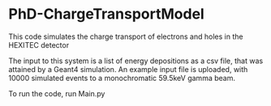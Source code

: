 # PhD-ChargeTransportModel
This code simulates the charge transport of electrons and holes in the HEXITEC detector

The input to this system is a list of energy depositions as a csv file, that was attained by a Geant4 simulation. An example input file is uploaded, with 10000 simulated events to a monochromatic 59.5keV gamma beam.

To run the code, run Main.py
